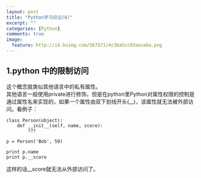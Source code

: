 ```yaml
---
layout: post
title: "Python学习日记(6)"
excerpt: ""
categories: [Python]
comments: true
image:
  feature: http://i4.buimg.com/567571/4c3ba5cc93aaceba.png
---
```

## 1.python 中的限制访问
这个概念就类似其他语言中的私有属性。  
其他语言一般使用private进行修饰，但是在python里Python对属性权限的控制是通过属性名来实现的，如果一个属性由双下划线开头(__)，该属性就无法被外部访问。看例子：

    class Person(object):
        def __init__(self, name, score):
            ???

    p = Person('Bob', 59)

    print p.name
    print p.__score

这样的话__score就无法从外部访问了。  
